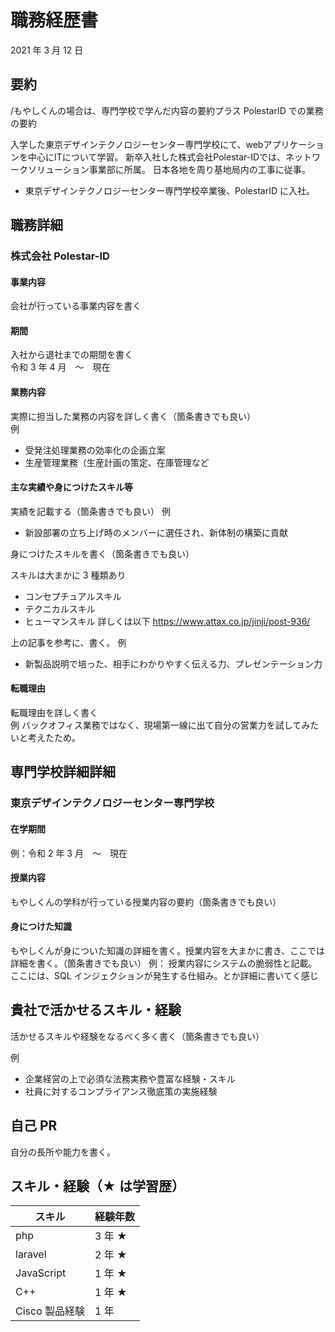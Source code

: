 # 職務経歴書

2021 年 3 月 12 日

## 要約

/もやしくんの場合は、専門学校で学んだ内容の要約プラス PolestarID での業務の要約

入学した東京デザインテクノロジーセンター専門学校にて、webアプリケーションを中心にITについて学習。
新卒入社した株式会社Polestar-IDでは、ネットワークソリューション事業部に所属。
日本各地を周り基地局内の工事に従事。

- 東京デザインテクノロジーセンター専門学校卒業後、PolestarID に入社。

## 職務詳細

### 株式会社 Polestar-ID

#### 事業内容

会社が行っている事業内容を書く

#### 期間

入社から退社までの期間を書く  
令和 3 年 4 月　〜　現在

#### 業務内容

実際に担当した業務の内容を詳しく書く（箇条書きでも良い）  
例

- 受発注処理業務の効率化の企画立案
- 生産管理業務（生産計画の策定、在庫管理など

#### 主な実績や身につけたスキル等

実績を記載する（箇条書きでも良い）
例

- 新設部署の立ち上げ時のメンバーに選任され、新体制の構築に貢献

身につけたスキルを書く（箇条書きでも良い）

スキルは大まかに 3 種類あり

- コンセプチュアルスキル
- テクニカルスキル
- ヒューマンスキル
  詳しくは以下
  https://www.attax.co.jp/jinji/post-936/

上の記事を参考に、書く。
例

- 新製品説明で培った、相手にわかりやすく伝える力、プレゼンテーション力

#### 転職理由

転職理由を詳しく書く  
例
バックオフィス業務ではなく、現場第一線に出て自分の営業力を試してみたいと考えたため。

## 専門学校詳細詳細

### 東京デザインテクノロジーセンター専門学校

#### 在学期間

例：令和 2 年 3 月　〜　現在

#### 授業内容

もやしくんの学科が行っている授業内容の要約（箇条書きでも良い）

#### 身につけた知識

もやしくんが身についた知識の詳細を書く。授業内容を大まかに書き、ここでは詳細を書く。（箇条書きでも良い）
例：
授業内容にシステムの脆弱性と記載。ここには、SQL インジェクションが発生する仕組み。とか詳細に書いてく感じ

## 貴社で活かせるスキル・経験

活かせるスキルや経験をなるべく多く書く（箇条書きでも良い）

例

- 企業経営の上で必須な法務実務や豊富な経験・スキル
- 社員に対するコンプライアンス徹底策の実施経験

## 自己 PR

自分の長所や能力を書く。

## スキル・経験（★ は学習歴）

| スキル         | 経験年数 |
| -------------- | -------- |
| php            | 3 年 ★   |
| laravel        | 2 年 ★   |
| JavaScript     | 1 年 ★   |
| C++            | 1 年 ★   |
| Cisco 製品経験 | 1 年     |
